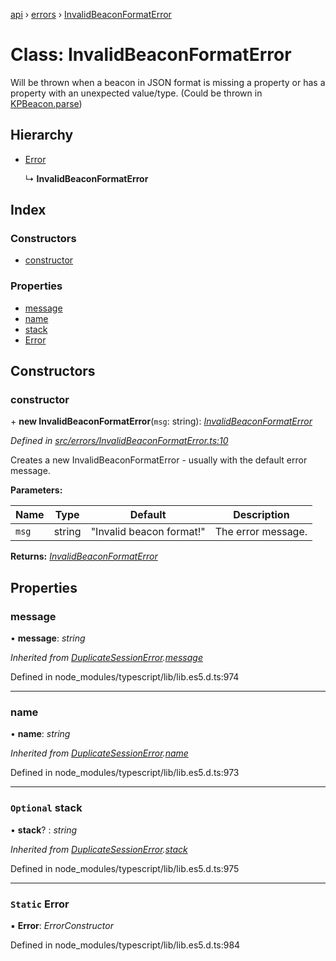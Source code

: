 [api](../README.md) › [errors](../modules/errors.md) › [InvalidBeaconFormatError](errors.invalidbeaconformaterror.md)

# Class: InvalidBeaconFormatError

Will be thrown when a beacon in JSON format is missing a property
or has a property with an unexpected value/type. (Could be thrown in [KPBeacon.parse](models.kpbeacon.md#static-parse))

## Hierarchy

* [Error](errors.duplicatesessionerror.md#static-error)

  ↳ **InvalidBeaconFormatError**

## Index

### Constructors

* [constructor](errors.invalidbeaconformaterror.md#constructor)

### Properties

* [message](errors.invalidbeaconformaterror.md#message)
* [name](errors.invalidbeaconformaterror.md#name)
* [stack](errors.invalidbeaconformaterror.md#optional-stack)
* [Error](errors.invalidbeaconformaterror.md#static-error)

## Constructors

###  constructor

\+ **new InvalidBeaconFormatError**(`msg`: string): *[InvalidBeaconFormatError](errors.invalidbeaconformaterror.md)*

*Defined in [src/errors/InvalidBeaconFormatError.ts:10](https://github.com/KainPlan/api/blob/b101ea0/src/errors/InvalidBeaconFormatError.ts#L10)*

Creates a new InvalidBeaconFormatError - usually with the default error message.

**Parameters:**

Name | Type | Default | Description |
------ | ------ | ------ | ------ |
`msg` | string | "Invalid beacon format!" | The error message.  |

**Returns:** *[InvalidBeaconFormatError](errors.invalidbeaconformaterror.md)*

## Properties

###  message

• **message**: *string*

*Inherited from [DuplicateSessionError](errors.duplicatesessionerror.md).[message](errors.duplicatesessionerror.md#message)*

Defined in node_modules/typescript/lib/lib.es5.d.ts:974

___

###  name

• **name**: *string*

*Inherited from [DuplicateSessionError](errors.duplicatesessionerror.md).[name](errors.duplicatesessionerror.md#name)*

Defined in node_modules/typescript/lib/lib.es5.d.ts:973

___

### `Optional` stack

• **stack**? : *string*

*Inherited from [DuplicateSessionError](errors.duplicatesessionerror.md).[stack](errors.duplicatesessionerror.md#optional-stack)*

Defined in node_modules/typescript/lib/lib.es5.d.ts:975

___

### `Static` Error

▪ **Error**: *ErrorConstructor*

Defined in node_modules/typescript/lib/lib.es5.d.ts:984
